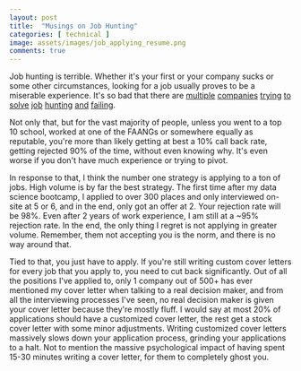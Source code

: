 ```yaml
---
layout: post
title:  "Musings on Job Hunting"
categories: [ technical ]
image: assets/images/job_applying_resume.png
comments: true
---
```

Job hunting is terrible. Whether it's your first or your company sucks or some other circumstances, looking for a job usually proves to be a miserable experience. It's so bad that there are [multiple](https://www.cnbc.com/2018/08/01/google-job-search-is-using-ai-to-make-job-searching-a-whole-lot-easier.html) [companies](https://www.linkedin.com/jobs/) [trying](https://www.indeed.com/) [to solve](https://www.vettery.com/) [job](https://woo.io/candidates/candidate) [hunting](https://triplebyte.com/) [and](https://adevait.com/) [failing](https://www.theinformation.com/articles/job-site-hired-once-valued-at-500-million-discusses-winding-down).

Not only that, but for the vast majority of people, unless you went to a top 10 school, worked at one of the FAANGs or somewhere equally as reputable, you're more than likely getting at best a 10% call back rate, getting rejected 90% of the time, without even knowing why. It's even worse if you don't have much experience or trying to pivot.

In response to that, I think the number one strategy is applying to a ton of jobs. High volume is by far the best strategy. The first time after my data science bootcamp, I applied to over 300 places and only interviewed on-site at 5 or 6, and in the end, only got an offer at 2. Your rejection rate will be 98%. Even after 2 years of work experience, I am still at a ~95% rejection rate. In the end, the only thing I regret is not applying in greater volume. Remember, them not accepting you is the norm, and there is no way around that.

Tied to that, you just have to apply. If you're still writing custom cover letters for every job that you apply to, you need to cut back significantly. Out of all the positions I've applied to, only 1 company out of 500+ has ever mentioned my cover letter when talking to a real decision maker, and from all the interviewing processes I've seen, no real decision maker is given your cover letter because they're mostly fluff. I would say at most 20% of applications should have a customized cover letter, the rest get a stock cover letter with some minor adjustments. Writing customized cover letters massively slows down your application process, grinding your applications to a halt. Not to mention the massive psychological impact of having spent 15-30 minutes writing a cover letter, for them to completely ghost you.